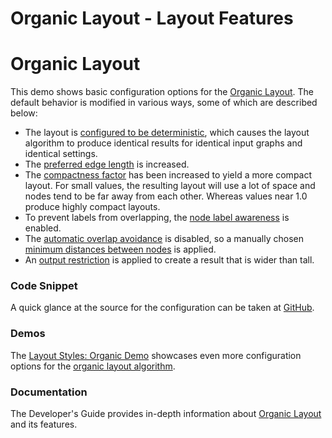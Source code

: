 <!--
 //////////////////////////////////////////////////////////////////////////////
 // @license
 // This file is part of yFiles for HTML 2.6.0.2.
 // Use is subject to license terms.
 //
 // Copyright (c) 2000-2023 by yWorks GmbH, Vor dem Kreuzberg 28,
 // 72070 Tuebingen, Germany. All rights reserved.
 //
 //////////////////////////////////////////////////////////////////////////////
-->
# Organic Layout - Layout Features

# Organic Layout

This demo shows basic configuration options for the [Organic Layout](https://docs.yworks.com/yfileshtml/#/api/OrganicLayout). The default behavior is modified in various ways, some of which are described below:

- The layout is [configured to be deterministic](https://docs.yworks.com/yfileshtml/#/api/OrganicLayoutData#deterministic), which causes the layout algorithm to produce identical results for identical input graphs and identical settings.
- The [preferred edge length](https://docs.yworks.com/yfileshtml/#/api/OrganicLayout#preferredEdgeLength) is increased.
- The [compactness factor](https://docs.yworks.com/yfileshtml/#/api/OrganicLayoutData#compactnessFactor) has been increased to yield a more compact layout. For small values, the resulting layout will use a lot of space and nodes tend to be far away from each other. Whereas values near 1.0 produce highly compact layouts.
- To prevent labels from overlapping, the [node label awareness](https://docs.yworks.com/yfileshtml/#/api/OrganicLayoutData#considerNodeLabels) is enabled.
- The [automatic overlap avoidance](https://docs.yworks.com/yfileshtml/#/api/OrganicLayoutData#nodeOverlapsAllowed) is disabled, so a manually chosen [minimum distances between nodes](https://docs.yworks.com/yfileshtml/#/api/OrganicLayoutData#minimumNodeDistance) is applied.
- An [output restriction](https://docs.yworks.com/yfileshtml/#/api/OrganicLayoutData#outPutRestriction) is applied to create a result that is wider than tall.

### Code Snippet

A quick glance at the source for the configuration can be taken at [GitHub](https://github.com/yWorks/yfiles-for-html-demos/blob/master/demos/layout-features/organic/Organic.ts).

### Demos

The [Layout Styles: Organic Demo](../../showcase/layoutstyles/index.html?layout=organic&sample=organic) showcases even more configuration options for the [organic layout algorithm](https://docs.yworks.com/yfileshtml/#/api/OrganicLayout).

### Documentation

The Developer's Guide provides in-depth information about [Organic Layout](https://docs.yworks.com/yfileshtml/#/dguide/organic_layout) and its features.
